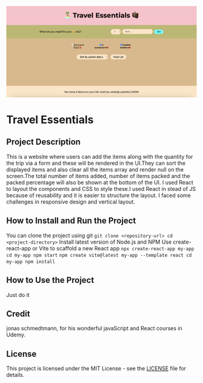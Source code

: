 ![travel](travel.png)

# Travel Essentials
## Project Description
This is a website where users can add the items along with the quantity for the trip via a form and these will be rendered in the UI.They can sort the displayed items and also clear all the items array and render null on the screen.The total number of items added, number of items packed and the packed percentage will also be shown at the bottom of the UI.
I used React to layout the components and CSS to style these.I used React in stead of JS because of reusability and it is easier to structure the layout.
I faced some challenges in responsive design and vertical layout.
## How to Install and Run the Project
You can clone the project using git ```git clone <repository-url>
cd <project-directory>```
Install latest version of Node.js and NPM 
Use create-react-app or Vite to scaffold a new React app
```npx create-react-app my-app cd my-app npm start```
```npm create vite@latest my-app --template react cd my-app npm install```
## How to Use the Project
Just do it
## Credit
jonas schmedtmann, for his wonderful javaScript and React courses in Udemy.
## License
This project is licensed under the MIT License - see the [LICENSE](LICENSE) file for details.



